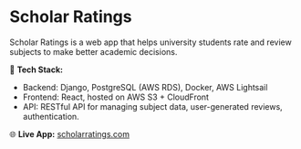 # Scholar Ratings  
Scholar Ratings is a web app that helps university students rate and review subjects to make better academic decisions.

🚀 **Tech Stack:**  
- Backend: Django, PostgreSQL (AWS RDS), Docker, AWS Lightsail  
- Frontend: React, hosted on AWS S3 + CloudFront  
- API: RESTful API for managing subject data, user-generated reviews, authentication.
  
🌐 **Live App:** [scholarratings.com](http://scholarratings.com)  



